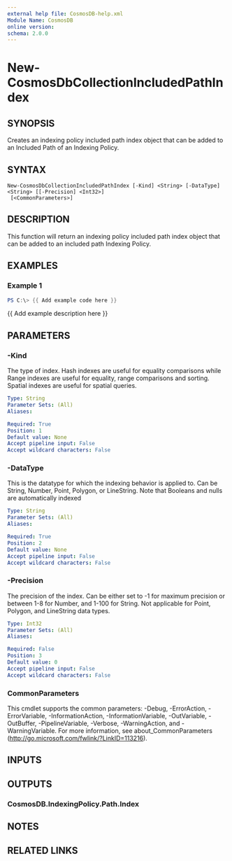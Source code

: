 ```yaml
---
external help file: CosmosDB-help.xml
Module Name: CosmosDB
online version:
schema: 2.0.0
---
```


# New-CosmosDbCollectionIncludedPathIndex

## SYNOPSIS
Creates an indexing policy included path index object that
can be added to an Included Path of an Indexing Policy.

## SYNTAX

```
New-CosmosDbCollectionIncludedPathIndex [-Kind] <String> [-DataType] <String> [[-Precision] <Int32>]
 [<CommonParameters>]
```

## DESCRIPTION
This function will return an indexing policy included path index
object that can be added to an included path Indexing Policy.

## EXAMPLES

### Example 1
```powershell
PS C:\> {{ Add example code here }}
```

{{ Add example description here }}

## PARAMETERS

### -Kind
The type of index.
Hash indexes are useful for equality
comparisons while Range indexes are useful for equality,
range comparisons and sorting.
Spatial indexes are useful
for spatial queries.

```yaml
Type: String
Parameter Sets: (All)
Aliases:

Required: True
Position: 1
Default value: None
Accept pipeline input: False
Accept wildcard characters: False
```

### -DataType
This is the datatype for which the indexing behavior is
applied to.
Can be String, Number, Point, Polygon, or LineString.
Note that Booleans and nulls are automatically indexed

```yaml
Type: String
Parameter Sets: (All)
Aliases:

Required: True
Position: 2
Default value: None
Accept pipeline input: False
Accept wildcard characters: False
```

### -Precision
The precision of the index.
Can be either set to -1 for maximum
precision or between 1-8 for Number, and 1-100 for String.
Not
applicable for Point, Polygon, and LineString data types.

```yaml
Type: Int32
Parameter Sets: (All)
Aliases:

Required: False
Position: 3
Default value: 0
Accept pipeline input: False
Accept wildcard characters: False
```

### CommonParameters
This cmdlet supports the common parameters: -Debug, -ErrorAction, -ErrorVariable, -InformationAction, -InformationVariable, -OutVariable, -OutBuffer, -PipelineVariable, -Verbose, -WarningAction, and -WarningVariable.
For more information, see about_CommonParameters (http://go.microsoft.com/fwlink/?LinkID=113216).

## INPUTS

## OUTPUTS

### CosmosDB.IndexingPolicy.Path.Index

## NOTES

## RELATED LINKS
